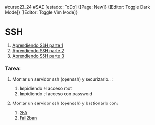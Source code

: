   #curso23_24 #SAD [estado:: ToDo] 
{[Page: New]} {[Editor: Toggle Dark Mode]} {[Editor: Toggle Vim Mode]}

# SSH
1. [Aprendiendo SSH parte 1](https://www.youtube.com/watch?v=RMS5zBYQIqA&pp=ygUPc3NoIHBlbGFkbyBuZXJk)
2. [Aprendiendo SSH parte 2](https://www.youtube.com/watch?v=IDDmqlN-hF0&pp=ygUPc3NoIHBlbGFkbyBuZXJk)
3. [Aprendiendo SSH parte 3](https://www.youtube.com/watch?v=ZHSGGG_WwUs&pp=ygUPc3NoIHBlbGFkbyBuZXJk)

### Tarea:
1. Montar un servidor ssh (openssh) y securizarlo...:
    1. Impidiendo el acceso root
    2. Impidiendo el acceso con password
       
2. Montar un servidor ssh (openssh) y bastionarlo con:
    1. [2FA](https://www.maquinasvirtuales.eu/bastionado-ssh-con-2fa-y-telegram/)
    2. [Fail2ban](https://www.digitalocean.com/community/tutorials/how-to-protect-ssh-with-fail2ban-on-ubuntu-20-04)


